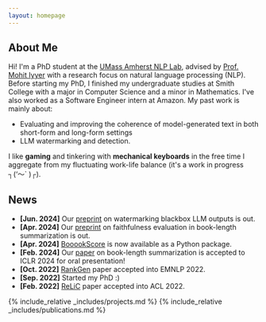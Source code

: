 ```yaml
---
layout: homepage
---
```


## About Me

Hi! I'm a PhD student at the <a href='https://nlp.cs.umass.edu/'>UMass Amherst NLP Lab</a>, advised by <a href='https://people.cs.umass.edu/~miyyer/'>Prof. Mohit Iyyer</a> with a research focus on natural language processing (NLP). Before starting my PhD, I finished my undergraduate studies at Smith College with a major in Computer Science and a minor in Mathematics. I've also worked as a Software Engineer intern at Amazon. My past work is mainly about:

- Evaluating and improving the coherence of model-generated text in both short-form and long-form settings
- LLM watermarking and detection.

I like **gaming** and tinkering with **mechanical keyboards** in the free time I aggregate from my fluctuating work-life balance (it's a work in progress ┐(‘～` )┌).

## News

- **[Jun. 2024]** Our [preprint](https://arxiv.org/pdf/2406.14517) on watermarking blackbox LLM outputs is out.
- **[Apr. 2024]** Our [preprint](https://arxiv.org/pdf/2404.01261) on faithfulness evaluation in book-length summarization is out.
- **[Apr. 2024]** [BooookScore](https://github.com/lilakk/BooookScore) is now available as a Python package.
- **[Feb. 2024]** Our [paper](https://arxiv.org/pdf/2310.00785.pdf) on book-length summarization is accepted to ICLR 2024 for oral presentation!
- **[Oct. 2022]** [RankGen](https://arxiv.org/pdf/2205.09726.pdf) paper accepted into EMNLP 2022.
- **[Sep. 2022]** Started my PhD :)
- **[Feb. 2022]** [ReLiC](https://arxiv.org/pdf/2203.10053.pdf) paper accepted into ACL 2022.

{% include_relative _includes/projects.md %}
{% include_relative _includes/publications.md %}

<!-- {% include_relative _includes/services.md %} -->
